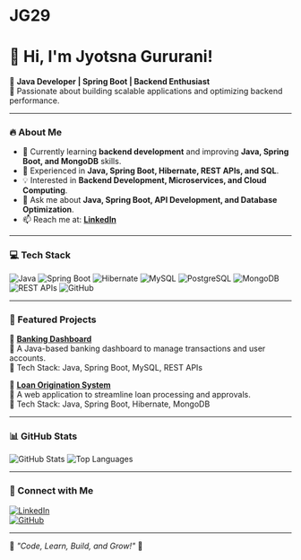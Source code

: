 # JG29

# 👋 Hi, I'm Jyotsna Gururani!


🚀 **Java Developer | Spring Boot | Backend Enthusiast**  
🎯 Passionate about building scalable applications and optimizing backend performance.

---

### 🔥 About Me
- 🌱 Currently learning **backend development** and improving **Java, Spring Boot, and MongoDB** skills.
- 🎯 Experienced in **Java, Spring Boot, Hibernate, REST APIs, and SQL**.
- 💡 Interested in **Backend Development, Microservices, and Cloud Computing**.
- 💬 Ask me about **Java, Spring Boot, API Development, and Database Optimization**.
- 📫 Reach me at: **[LinkedIn](https://www.linkedin.com/in/jyotsna-gururani-691960219)**

---

### 💻 Tech Stack
![Java](https://img.shields.io/badge/Java-ED8B00?style=for-the-badge&logo=java&logoColor=white)
![Spring Boot](https://img.shields.io/badge/Spring%20Boot-6DB33F?style=for-the-badge&logo=spring-boot&logoColor=white)
![Hibernate](https://img.shields.io/badge/Hibernate-59666C?style=for-the-badge&logo=hibernate&logoColor=white)
![MySQL](https://img.shields.io/badge/MySQL-4479A1?style=for-the-badge&logo=mysql&logoColor=white)
![PostgreSQL](https://img.shields.io/badge/PostgreSQL-316192?style=for-the-badge&logo=postgresql&logoColor=white)
![MongoDB](https://img.shields.io/badge/MongoDB-4EA94B?style=for-the-badge&logo=mongodb&logoColor=white)
![REST APIs](https://img.shields.io/badge/REST-000000?style=for-the-badge&logo=rest&logoColor=white)
![GitHub](https://img.shields.io/badge/GitHub-181717?style=for-the-badge&logo=github&logoColor=white)

---

### 📌 Featured Projects
🚀 **[Banking Dashboard](https://github.com/yourusername/banking-dashboard)**  
🔹 A Java-based banking dashboard to manage transactions and user accounts.  
🔹 Tech Stack: Java, Spring Boot, MySQL, REST APIs  

🚀 **[Loan Origination System](https://github.com/yourusername/loan-origination-system)**  
🔹 A web application to streamline loan processing and approvals.  
🔹 Tech Stack: Java, Spring Boot, Hibernate, MongoDB  

---

### 📊 GitHub Stats
![GitHub Stats](https://github-readme-stats.vercel.app/api?username=jyotsnagururani&show_icons=true&theme=dark)
![Top Languages](https://github-readme-stats.vercel.app/api/top-langs/?username=jyotsnagururani&layout=compact&theme=dark)

---

### 📲 Connect with Me  
[![LinkedIn](https://img.shields.io/badge/LinkedIn-0077B5?style=for-the-badge&logo=linkedin&logoColor=white)](https://www.linkedin.com/in/jyotsna-gururani-691960219)  
[![GitHub](https://img.shields.io/badge/GitHub-181717?style=for-the-badge&logo=github&logoColor=white)](https://github.com/yourusername)  

---

🎯 *"Code, Learn, Build, and Grow!"* 🚀  
